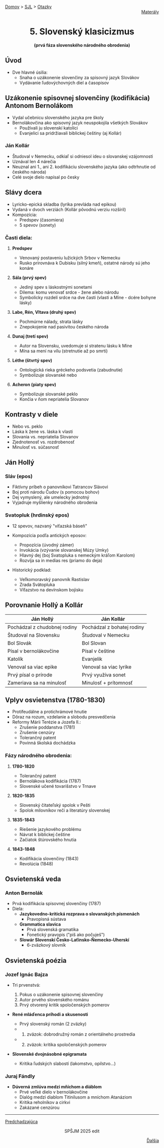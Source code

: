 <div align="center">
    <div align="left">
        <a href="/README.md">Domov</a>
        >
        <a href="../SLOVENCINA.md">SJL</a>
        >
        <a href="../ustne-otazky.md">Otazky</a>
    </div>
    <div align="right">
        <a href="https://drive.google.com/drive/folders/">Materály</a>
    </div>

# 5. Slovenský klasicizmus 
**(prvá fáza slovenského národného obrodenia)**
</div>

## Úvod
- Dve hlavné úsilia:
  - Snaha o uzákonenie slovenčiny za spisovný jazyk Slovákov
  - Vydávanie ľudovýchovných diel a časopisov

## Uzákonenie spisovnej slovenčiny (kodifikácia) Antonom Bernolákom
- Vydal učebnicu slovenského jazyka pre školy
- Bernolákovčina ako spisovný jazyk neuspokojila všetkých Slovákov
  - Používali ju slovenskí katolíci
  - Evanjelici sa pridržiavali biblickej češtiny (aj Kollár)

### Ján Kollár
- Študoval v Nemecku, odkiaľ si odniesol ideu o slovanskej vzájomnosti
- Uznával len 4 nárečia
- Neuznal ani 1., ani 2. kodifikáciu slovenského jazyka (ako odtrhnutie od českého národa)
- Celé svoje dielo napísal po česky

## Slávy dcera
- Lyricko-epická skladba (lyrika prevláda nad epikou)
- Vydaná v dvoch verziách (Kollár pôvodnú verziu rozšíril)
- Kompozícia:
  - Predspev (časomiera)
  - 5 spevov (sonety)

### Časti diela:
1. **Predspev**  
   - Venovaný postaveniu lužických Srbov v Nemecku
   - Rusko prirovnáva k Dubisku (silný kmeň), ostatné národy sú jeho konáre

2. **Sála (prvý spev)**  
   - Jediný spev s láskostnými sonetami
   - Dilema: komu venovať srdce - žene alebo národu
   - Symbolicky rozdelí srdce na dve časti (vlasti a Míne - dcére bohyne lásky)

3. **Labe, Rén, Vltava (druhý spev)**  
   - Pochmúrne nálady, strata lásky
   - Znepokojenie nad pasivitou českého národa

4. **Dunaj (tretí spev)**  
   - Autor na Slovensku, uvedomuje si stratenu lásku k Míne
   - Mína sa mení na vílu (stretnutie až po smrti)

5. **Léthe (štvrtý spev)**  
   - Ontologická rieka gréckeho podsvetia (zabudnutie)
   - Symbolizuje slovanské nebo

6. **Acheron (piaty spev)**  
   - Symbolizuje slovanské peklo
   - Končia v ňom nepriatelia Slovanov

## Kontrasty v diele
- Nebo vs. peklo
- Láska k žene vs. láska k vlasti
- Slovania vs. nepriatelia Slovanov
- Zjednotenosť vs. rozdrobenosť
- Minulosť vs. súčasnosť

## Ján Hollý
### Sláv (epos)
- Fiktívny príbeh o panovníkovi Tatrancov Slávovi
- Boj proti národu Čudov (s pomocou bohov)
- Dej vymyslený, ale umelecky jednotný
- Vyjadruje myšlienky národného obrodenia

### Svatopluk (hrdinský epos)
- 12 spevov, nazvaný "víťazská báseň"
- Kompozícia podľa antických eposov:
  - Propozícia (úvodný zámer)
  - Invokácia (vzývanie slovanskej Múzy Umky)
  - Hlavný dej (boj Svatopluka s nemeckým kráľom Karolom)
  - Rozvíja sa in medias res (priamo do deja)

- Historický podklad:
  - Veľkomoravský panovník Rastislav
  - Zrada Svätopluka
  - Víťazstvo na devínskom bojisku

## Porovnanie Hollý a Kollár

| Ján Hollý            | Ján Kollár            |
|----------------------|-----------------------|
| Pochádzal z chudobnej rodiny | Pochádzal z bohatej rodiny |
| Študoval na Slovensku | Študoval v Nemecku |
| Bol Slovák | Bol Slovan |
| Písal v bernolákovčine | Písal v češtine |
| Katolík | Evanjelik |
| Venoval sa viac epike | Venoval sa viac lyrike |
| Prvý písal o prírode | Prvý využíva sonet |
| Zameriava sa na minulosť | Minulosť + prítomnosť |

## Vplyv osvietenstva (1780-1830)
- Protifeudálne a protichrámové hnutie
- Dôraz na rozum, vzdelanie a slobodu presvedčenia
- Reformy Márii Terézie a Jozefa II.:
  - Zrušenie poddanstva (1781)
  - Zrušenie cenzúry
  - Tolerančný patent
  - Povinná školská dochádzka

### Fázy národného obrodenia:
1. **1780-1820**  
   - Tolerančný patent  
   - Bernolákova kodifikácia (1787)  
   - Slovenské učené tovarišstvo v Trnave

2. **1820-1835**  
   - Slovenský čitateľský spolok v Pešti  
   - Spolok milovníkov reči a literatúry slovenskej

3. **1835-1843**  
   - Riešenie jazykového problému  
   - Návrat k biblickej češtine  
   - Začiatok štúrovského hnutia

4. **1843-1848**  
   - Kodifikácia slovenčiny (1843)  
   - Revolúcia (1848)

## Osvietenská veda
### Anton Bernolák
- Prvá kodifikácia spisovnej slovenčiny (1787)
- Diela:
  - **Jazykovedno-kritická rozprava o slovanských písmenách**  
    - Pravopisná sústava
  - **Grammatica slavica**  
    - Prvá slovenská gramatika
    - Fonetický pravopis ("píš ako počuješ")
  - **Slowár Slovenskí Česko-Laťinsko-Ňemecko-Uherskí**  
    - 6-zväzkový slovník

## Osvietenská poézia
### Jozef Ignác Bajza
- Tri prvenstvá:
  1. Pokus o uzákonenie spisovnej slovenčiny
  2. Autor prvého slovenského románu
  3. Prvý otvorený kritik spoločenských pomerov

- **René mláďenca príhodi a skusenosti**  
  - Prvý slovenský román (2 zväzky)
  - 1. zväzok: dobrodružný román z orientálneho prostredia
  - 2. zväzok: kritika spoločenských pomerov

- **Slovenské dvojnásobné epigramata**  
  - Kritika ľudských slabostí (lakomstvo, opilstvo...)

### Juraj Fándly
- **Dúverná zmlúva medzi mňíchom a diáblom**  
  - Prvé veľké dielo v bernolákovčine
  - Dialóg medzi diablom Titinilusom a mníchom Atanáziom
  - Kritika reholníkov a cirkvi
  - Zakázané cenzúrou
---
<div align="left">

[Predchadzajúca](04.md)
</div>
<div align="center">
SPŠJM 2025 edit
</div>
<div align="right">

[Ďalšia](06.md)
</div>